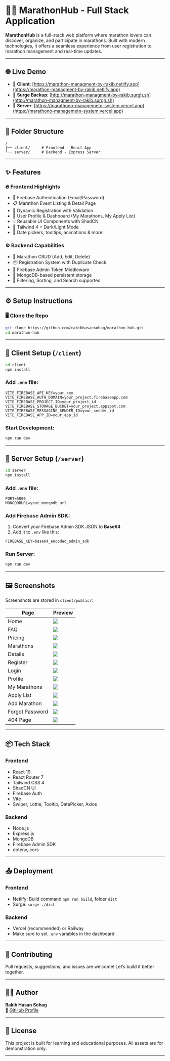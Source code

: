 # 🏃‍♂️ MarathonHub - Full Stack Application

**MarathonHub** is a full-stack web platform where marathon lovers can discover, organize, and participate in marathons. Built with modern technologies, it offers a seamless experience from user registration to marathon management and real-time updates.

---

## 🌐 Live Demo

- 🔗 **Client**: [https://marathon-managment-by-rakib.netlify.app](https://marathon-managment-by-rakib.netlify.app)
- 🔗 **Surge Backup**: [http://marathon-managment-by-rakib.surgh.sh](http://marathon-managment-by-rakib.surgh.sh)
- 🔗 **Server**: [https://marathono-managemetn-system.vercel.app](https://marathono-managemetn-system.vercel.app)

---

## 📁 Folder Structure

```
/
├── client/     # Frontend - React App
└── server/     # Backend - Express Server
```

---

## ✨ Features

### 🔥 Frontend Highlights
- 🔐 Firebase Authentication (Email/Password)
- 📋 Marathon Event Listing & Detail Page
- 📝 Dynamic Registration with Validation
- 👤 User Profile & Dashboard (My Marathons, My Apply List)
- 💡 Reusable UI Components with ShadCN
- 🎨 Tailwind 4 + Dark/Light Mode
- 📅 Date pickers, tooltips, animations & more!

### ⚙️ Backend Capabilities
- 🧾 Marathon CRUD (Add, Edit, Delete)
- 📦 Registration System with Duplicate Check
- 🔐 Firebase Admin Token Middleware
- 🧠 MongoDB-based persistent storage
- 🔎 Filtering, Sorting, and Search supported

---

## ⚙️ Setup Instructions

### 🖥️ Clone the Repo

```bash
git clone https://github.com/rakibhasansohag/marathon-hub.git
cd marathon-hub
```

---

## 🧪 Client Setup (`/client`)

```bash
cd client
npm install
```

### Add `.env` file:

```env
VITE_FIREBASE_API_KEY=your_key
VITE_FIREBASE_AUTH_DOMAIN=your_project.firebaseapp.com
VITE_FIREBASE_PROJECT_ID=your_project_id
VITE_FIREBASE_STORAGE_BUCKET=your_project.appspot.com
VITE_FIREBASE_MESSAGING_SENDER_ID=your_sender_id
VITE_FIREBASE_APP_ID=your_app_id
```

### Start Development:

```bash
npm run dev
```

---

## 🚀 Server Setup (`/server`)

```bash
cd server
npm install
```

### Add `.env` file:

```env
PORT=5000
MONGODBURL=your_mongodb_url
```

### Add Firebase Admin SDK:

1. Convert your Firebase Admin SDK JSON to **Base64**
2. Add it to `.env` like this:

```env
FIREBASE_KEY=base64_encoded_admin_sdk
```

### Run Server:

```bash
npm run dev
```

---

## 🖼️ Screenshots

Screenshots are stored in `client/public/`:

| Page | Preview |
|------|---------|
| Home | ![](./client/public/home_hero.png) |
| FAQ | ![](./client/public/home_faq.png) |
| Pricing | ![](./client/public/home_pricing.png) |
| Marathons | ![](./client/public/marathons.png) |
| Details | ![](./client/public/marathon_details.png) |
| Register | ![](./client/public/register.png) |
| Login | ![](./client/public/login.png) |
| Profile | ![](./client/public/profile_page.png) |
| My Marathons | ![](./client/public/dashboard_my_marathons.png) |
| Apply List | ![](./client/public/dashboard_my_apply_list.png) |
| Add Marathon | ![](./client/public/dashboard_add_marathon.png) |
| Forgot Password | ![](./client/public/forgotpassword.png) |
| 404 Page | ![](./client/public/notfound.png) |

---

## 📦 Tech Stack

### Frontend
- React 19
- React Router 7
- Tailwind CSS 4
- ShadCN UI
- Firebase Auth
- Vite
- Swiper, Lottie, Tooltip, DatePicker, Axios

### Backend
- Node.js
- Express.js
- MongoDB
- Firebase Admin SDK
- dotenv, cors

---

## 📤 Deployment

### Frontend
- Netlify: Build command `npm run build`, folder `dist`
- Surge: `surge ./dist`

### Backend
- Vercel (recommended) or Railway
- Make sure to set `.env` variables in the dashboard

---

## 🤝 Contributing

Pull requests, suggestions, and issues are welcome! Let’s build it better together.

---

## 👨‍💻 Author

**Rakib Hasan Sohag**  
📂 [GitHub Profile](https://github.com/rakibhasansohag)

---

## 📜 License

This project is built for learning and educational purposes. All assets are for demonstration only.

---
